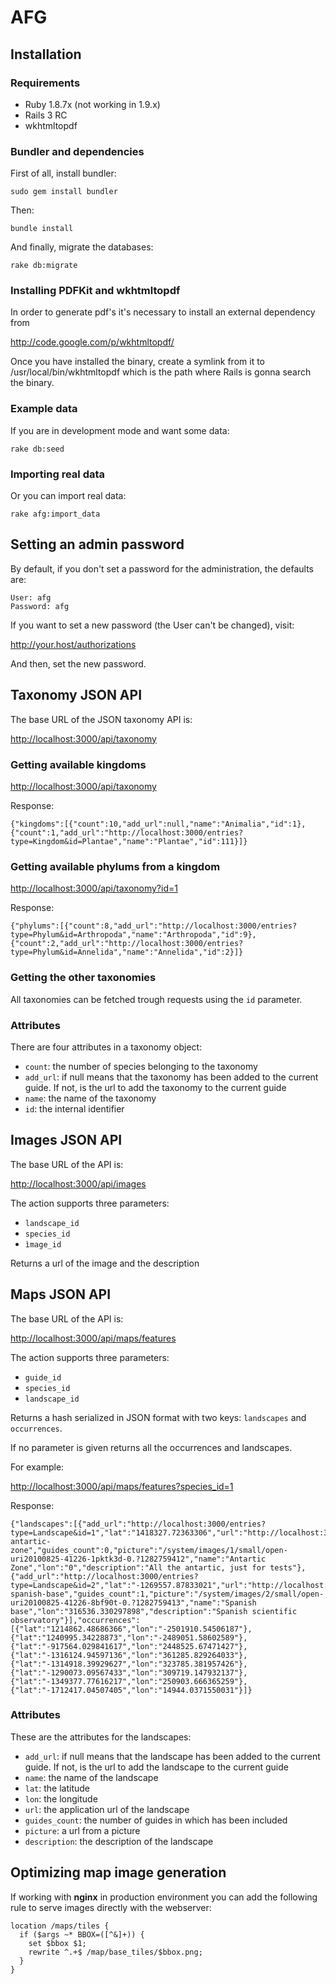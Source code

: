 # AFG #

## Installation ##

### Requirements ###

  - Ruby 1.8.7x (not working in 1.9.x)
  - Rails 3 RC
  - wkhtmltopdf

### Bundler and dependencies ###

First of all, install bundler:

    sudo gem install bundler
    
Then:

    bundle install
    
And finally, migrate the databases:

    rake db:migrate

### Installing PDFKit and wkhtmltopdf ###

In order to generate pdf's it's necessary to install an external dependency from

http://code.google.com/p/wkhtmltopdf/

Once you have installed the binary, create a symlink from it to /usr/local/bin/wkhtmltopdf which is the path where Rails is gonna search the binary.

### Example data ###

If you are in development mode and want some data:

    rake db:seed
    
### Importing real data ###
    
Or you can import real data:

    rake afg:import_data


## Setting an admin password ##

By default, if you don't set a password for the administration, the defaults are:

    User: afg
    Password: afg
    
If you want to set a new password (the User can't be changed), visit:

   http://your.host/authorizations
   
And then, set the new password.


## Taxonomy JSON API ##

The base URL of the JSON taxonomy API is:

<http://localhost:3000/api/taxonomy>

### Getting available kingdoms ###

<http://localhost:3000/api/taxonomy>

Response:

    {"kingdoms":[{"count":10,"add_url":null,"name":"Animalia","id":1},{"count":1,"add_url":"http://localhost:3000/entries?type=Kingdom&id=Plantae","name":"Plantae","id":111}]}
    
### Getting available phylums from a kingdom ###

<http://localhost:3000/api/taxonomy?id=1>

Response:

    {"phylums":[{"count":8,"add_url":"http://localhost:3000/entries?type=Phylum&id=Arthropoda","name":"Arthropoda","id":9},{"count":2,"add_url":"http://localhost:3000/entries?type=Phylum&id=Annelida","name":"Annelida","id":2}]}

### Getting the other taxonomies ###

All taxonomies can be fetched trough requests using the `id` parameter.

### Attributes ####

There are four attributes in a taxonomy object:

  - `count`: the number of species belonging to the taxonomy
  - `add_url`: if null means that the taxonomy has been added to the current guide. If not, is the url to add the taxonomy to the current guide
  - `name`: the name of the taxonomy
  - `id`: the internal identifier


## Images JSON API ##

The base URL of the API is:

<http://localhost:3000/api/images>

The action supports three parameters:

  - `landscape_id`
  - `species_id`
  - `ìmage_id`
  
Returns a url of the image and the description


## Maps JSON API ##

The base URL of the API is:

<http://localhost:3000/api/maps/features>

The action supports three parameters:

  - `guide_id`
  - `species_id`
  - `landscape_id`
  
Returns a hash serialized in JSON format with two keys: `landscapes` and `occurrences`.

If no parameter is given returns all the occurrences and landscapes.

For example:

<http://localhost:3000/api/maps/features?species_id=1>

Response:

    {"landscapes":[{"add_url":"http://localhost:3000/entries?type=Landscape&id=1","lat":"1418327.72363306","url":"http://localhost:3000/landscapes/1-antartic-zone","guides_count":0,"picture":"/system/images/1/small/open-uri20100825-41226-1pktk3d-0.?1282759412","name":"Antartic Zone","lon":"0","description":"All the antartic, just for tests"},{"add_url":"http://localhost:3000/entries?type=Landscape&id=2","lat":"-1269557.87833021","url":"http://localhost:3000/landscapes/2-spanish-base","guides_count":1,"picture":"/system/images/2/small/open-uri20100825-41226-8bf90t-0.?1282759413","name":"Spanish base","lon":"316536.330297898","description":"Spanish scientific observatory"}],"occurrences":[{"lat":"1214862.48686366","lon":"-2501910.54506187"},{"lat":"1240995.34228873","lon":"-2489051.58602589"},{"lat":"-917564.029841617","lon":"2448525.67471427"},{"lat":"-1316124.94597136","lon":"361285.829264033"},{"lat":"-1314918.39929627","lon":"323785.381957426"},{"lat":"-1290073.09567433","lon":"309719.147932137"},{"lat":"-1349377.77616217","lon":"250903.666365259"},{"lat":"-1712417.04507405","lon":"14944.0371550031"}]}

### Attributes ###

These are the attributes for the landscapes:

  - `add_url`: if null means that the landscape has been added to the current guide. If not, is the url to add the landscape to the current guide
  - `name`: the name of the landscape
  - `lat`: the latitude
  - `lon`: the longitude
  - `url`: the application url of the landscape
  - `guides_count`: the number of guides in which has been included
  - `picture`: a url from a picture
  - `description`: the description of the landscape


## Optimizing map image generation ##

If working with **nginx** in production environment you can add the following rule to serve images directly with the webserver:

    location /maps/tiles {
      if ($args ~* BBOX=([^&]+)) {
        set $bbox $1;
        rewrite ^.+$ /map/base_tiles/$bbox.png;
      }
    }
    
